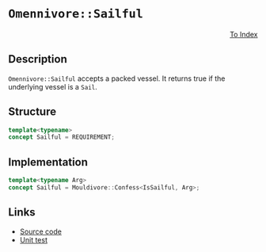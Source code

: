 <!-- Copyright 2024 Feng Mofan
SPDX-License-Identifier: Apache-2.0 -->

# `Omennivore::Sailful`

<p style='text-align: right;'><a href="../../concepts.md#omennivore-sailful">To Index</a></p>

## Description

`Omennivore::Sailful` accepts a packed vessel.
It returns true if the underlying vessel is a `Sail`.

## Structure

```C++
template<typename>
concept Sailful = REQUIREMENT;
```

## Implementation

```C++
template<typename Arg>
concept Sailful = Mouldivore::Confess<IsSailful, Arg>;
```

## Links

- [Source code](../../../../conceptrodon/omennivore/concepts/sailful.hpp)
- [Unit test](../../../../tests/unit/concepts/omennivore/sailful.test.hpp)
